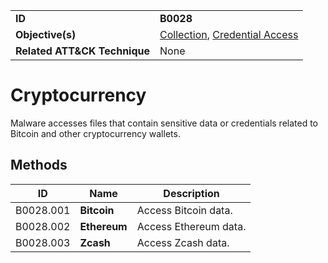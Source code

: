 |||
|---------|------------------------|
|**ID**|**B0028**|
|**Objective(s)**|[Collection](https://github.com/MBCProject/mbc-beta/tree/master/collection), [Credential Access](https://github.com/MBCProject/mbc-beta/tree/master/credential-access)|
|**Related ATT&CK Technique**|None|

Cryptocurrency
==============
Malware accesses files that contain sensitive data or credentials related to Bitcoin and other cryptocurrency wallets.

Methods
-------
|ID|Name|Description|
|-----------------------------|--------|-----------------------------|
|B0028.001|**Bitcoin**|Access Bitcoin data.|
|B0028.002|**Ethereum**|Access Ethereum data.|
|B0028.003|**Zcash**|Access Zcash data.|